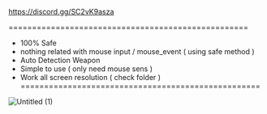 https://discord.gg/SC2vK9asza

===================================================
- 100% Safe
- nothing related with mouse input / mouse_event ( using safe method )
- Auto Detection Weapon
- Simple to use ( only need mouse sens )
- Work all screen resolution ( check folder )
===================================================

![Untitled (1)](https://github.com/user-attachments/assets/7f05951f-e8f0-4bc4-99d5-0c02ccfbfbaa)
